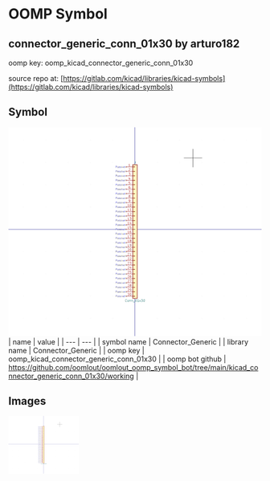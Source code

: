 # OOMP Symbol  
## connector_generic_conn_01x30  by arturo182  
  
oomp key: oomp_kicad_connector_generic_conn_01x30  
  
source repo at: [https://gitlab.com/kicad/libraries/kicad-symbols](https://gitlab.com/kicad/libraries/kicad-symbols)  
## Symbol  
  
[![working.png](working_600.png)](working.png)  
| name | value | 
| --- | --- | 
| symbol name | Connector_Generic | 
| library name | Connector_Generic | 
| oomp key | oomp_kicad_connector_generic_conn_01x30 | 
| oomp bot github | https://github.com/oomlout/oomlout_oomp_symbol_bot/tree/main/kicad_connector_generic_conn_01x30/working | 
## Images  
  
[![working.png](working_140.png)](working.png)  

